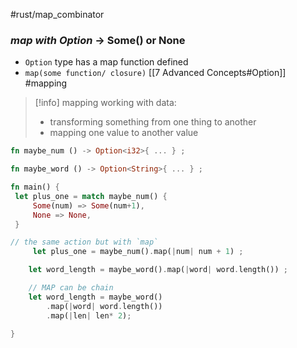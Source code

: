 #rust/map_combinator
### *map with Option* -> Some() or None
- `Option` type has a map function defined
- `map(some function/ closure)`
[[7 Advanced Concepts#Option]]
#mapping 

>[!info] mapping
>working with data:
>	- transforming something from one thing  to another
>	- mapping one value to another value



```rust
fn maybe_num () -> Option<i32>{ ... } ;

fn maybe_word () -> Option<String>{ ... } ;

fn main() {
 let plus_one = match maybe_num() {
	 Some(num) => Some(num+1),
	 None => None,
 }

// the same action but with `map`
	 let plus_one = maybe_num().map(|num| num + 1) ;

	let word_length = maybe_word().map(|word| word.length()) ;

	// MAP can be chain
	let word_length = maybe_word()
		.map(|word| word.length()) 
		.map(|len| len* 2);

}
```

